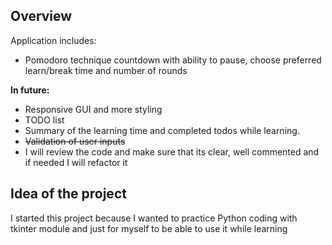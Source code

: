 ## Overview

Application includes:

- Pomodoro technique countdown with ability to pause, choose preferred learn/break time and number of rounds

**In future:**

- Responsive GUI and more styling
- TODO list
- Summary of the learning time and completed todos while learning.
- ~~Validation of user inputs~~
- I will review the code and make sure that its clear, well commented and if needed I will refactor it

## Idea of the project

I started this project because I wanted to practice Python coding with tkinter module and just for myself to be able to use it while learning
